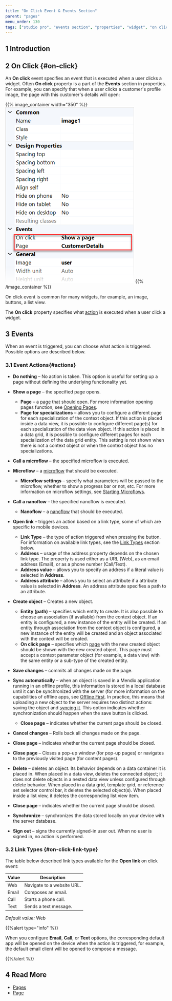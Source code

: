 ```yaml
---
title: "On Click Event & Events Section"
parent: "pages"
menu_order: 130
tags: ["studio pro", "events section", "properties", "widget", "on click", "action", "on click event"]
---
```


## 1 Introduction



## 2 On Click {#on-click}

An **On click** event specifies an event that is executed when a user clicks a widget. Often **On click** property is a part of the **Events** section in properties. For example, you can specify that when a user clicks a customer's profile image, the page with this customer's details will open:

{{% image_container width="350" %}}![](attachments/on-click-event/on-click-event-example.png)
{{% /image_container %}}

On click event is common for many widgets, for example, an image, buttons, a list view. 

The **On click** property specifies what [action](#actions) is executed when a user click a widget.

## 3 Events

When an event is triggered, you can choose what action is triggered. Possible options are described below.

### 3.1 Event Actions{#actions}

* **Do nothing** – No action is taken. This option is useful for setting up a page without defining the underlying functionality yet.

* **Show a page** – the specified page opens.
  * **Page** – a [page](page) that should open. For more information opening pages function, see [Opening Pages](opening-pages).
  * **Page for specializations** – allows you to configure a different page for each specialization of the context object. If this action is placed inside a data view, it is possible to configure different page(s) for each specialization of the data view object. If this action is placed in a data grid, it is possible to configure different pages for each specialization of the data grid entity. This setting is not shown when there is not a context object or when the context object has no specializations.
* **Call a microflow** – the specified microflow is executed. 
* **Microflow** – a [microflow](microflow) that should be executed.
  * **Microflow settings** – specify what parameters will be passed to the microflow, whether to show a progress bar or not, etc. For more information on microflow settings, see [Starting Microflows](starting-microflows).
* **Call a nanoflow** – the specified nanoflow is executed.
  * **Nanoflow** – a [nanoflow](nanoflow) that should be executed.
* **Open link** – triggers an action based on a link type, some of which are specific to mobile devices.
  * **Link Type** – the type of action triggered when pressing the button. For information on available link types, see the [Link Types](#on-click-link-type) section below. 
  * **Address** – usage of the address property depends on the chosen link type. The property is used either as a URL (Web), as an email address (Email), or as a phone number (Call/Text). 
  * **Address value**  – allows you to specify an address if a literal value is selected in **Address**.
  * **Address attribute** – allows you to select an attribute if a attribute value is selected in **Address**. An address attribute specifies a path to an attribute. 
* **Create object** – Creates a new object.
  * **Entity (path)** – specifies which entity to create. It is also possible to choose an association (if available) from the context object. If an entity is configured, a new instance of the entity will be created. If an entity through association from the context object is configured, a new instance of the entity will be created and an object associated with the context will be created.
  * **On click page** – specifies which [page](page) with the new created object should be shown with the new created object. This page must accept a context parameter object (for example, a data view) with the same entity or a sub-type of the created entity.
* **Save changes** – commits all changes made on the page.
* **Sync automatically** – when an object is saved in a Mendix application running in an offline profile, this information is stored in a local database until it can be synchronized with the server (for more information on the capabilities of offline apps, see [Offline First](offline-first). In practice, this means that uploading a new object to the server requires two distinct actions: saving the object and [syncing it](offline-first#synchronization). This option indicates whether synchronization should happen when the save button is clicked.
  * **Close page** – indicates whether the current page should be closed.
* **Cancel changes** – Rolls back all changes made on the page.
* **Close page** – indicates whether the current page should be closed.
* **Close page** – Closes a pop-up window (for pop-up pages) or navigates to the previously visited page (for content pages).
* **Delete** – deletes an object. Its behavior depends on a data container it is placed in. When placed in a data view, deletes the connected object; it does not delete objects in a nested data view unless configured through delete behavior. When placed in a data grid, template grid, or reference set selector control bar, it deletes the selected object(s). When placed inside a list view, it deletes the corresponding list view item.
* **Close page** – indicates whether the current page should be closed.
* **Synchronize** – synchronizes the data stored locally on your device with the server database.
* **Sign out** – signs the currently signed-in user out. When no user is signed in, no action is performed.

### 3.2 Link Types {#on-click-link-type}

The table below described link types available for the **Open link** on click event:

| Value | Description |
| --- | --- |
| Web | Navigate to a website URL. |
| Email | Composes an email. |
| Call | Starts a phone call. |
| Text | Sends a text message. |

_Default value:_ Web

{{%alert type="info" %}}

When you configure **Email**, **Call**, or **Text** options, the corresponding default app will be opened on the device when the action is triggered, for example, the default email client will be opened to compose a message.

{{%/alert %}}

## 4 Read More

* [Pages](pages)
* [Page](page)




